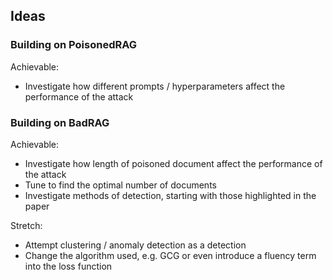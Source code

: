 ## Ideas

### Building on PoisonedRAG

Achievable:

- Investigate how different prompts / hyperparameters affect the performance of the attack

### Building on BadRAG

Achievable:

- Investigate how length of poisoned document affect the performance of the attack
- Tune to find the optimal number of documents
- Investigate methods of detection, starting with those highlighted in the paper

Stretch:

- Attempt clustering / anomaly detection as a detection
- Change the algorithm used, e.g. GCG or even introduce a fluency term into the loss function
